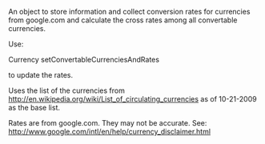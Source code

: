 An object to store information and collect conversion rates for currencies from google.com and calculate the cross rates among all convertable currencies.  

Use: 

Currency setConvertableCurrenciesAndRates

to update the rates.  


Uses the list of the currencies from http://en.wikipedia.org/wiki/List_of_circulating_currencies as of 10-21-2009 as the base list.

Rates are from google.com.  They may not be accurate.  See: http://www.google.com/intl/en/help/currency_disclaimer.html
